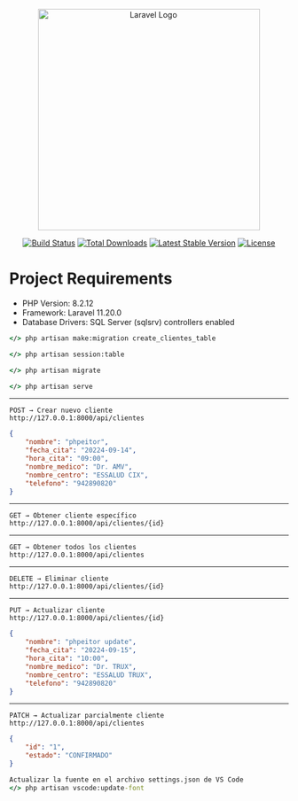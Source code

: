 <p align="center"><a href="https://laravel.com" target="_blank"><img src="https://raw.githubusercontent.com/laravel/art/master/logo-lockup/5%20SVG/2%20CMYK/1%20Full%20Color/laravel-logolockup-cmyk-red.svg" width="400" alt="Laravel Logo"></a></p>

<p align="center">
<a href="https://github.com/laravel/framework/actions"><img src="https://github.com/laravel/framework/workflows/tests/badge.svg" alt="Build Status"></a>
<a href="https://packagist.org/packages/laravel/framework"><img src="https://img.shields.io/packagist/dt/laravel/framework" alt="Total Downloads"></a>
<a href="https://packagist.org/packages/laravel/framework"><img src="https://img.shields.io/packagist/v/laravel/framework" alt="Latest Stable Version"></a>
<a href="https://packagist.org/packages/laravel/framework"><img src="https://img.shields.io/packagist/l/laravel/framework" alt="License"></a>
</p>

# Project Requirements
- PHP Version: 8.2.12
- Framework: Laravel 11.20.0
- Database Drivers: SQL Server (sqlsrv) controllers enabled
```cmd
</> php artisan make:migration create_clientes_table
```
```cmd
</> php artisan session:table
```
```cmd
</> php artisan migrate
```
```cmd
</> php artisan serve  
```
---
    POST → Crear nuevo cliente
    http://127.0.0.1:8000/api/clientes
```json
{
    "nombre": "phpeitor",
    "fecha_cita": "20224-09-14",
    "hora_cita": "09:00",
    "nombre_medico": "Dr. AMV",
    "nombre_centro": "ESSALUD CIX",
    "telefono": "942890820"
}
```
---
    GET → Obtener cliente específico
    http://127.0.0.1:8000/api/clientes/{id}
---
    GET → Obtener todos los clientes
    http://127.0.0.1:8000/api/clientes
---
    DELETE → Eliminar cliente
    http://127.0.0.1:8000/api/clientes/{id}
---
    PUT → Actualizar cliente
    http://127.0.0.1:8000/api/clientes/{id}
```json
{
    "nombre": "phpeitor update",
    "fecha_cita": "20224-09-15",
    "hora_cita": "10:00",
    "nombre_medico": "Dr. TRUX",
    "nombre_centro": "ESSALUD TRUX",
    "telefono": "942890820"
}
```
---
    PATCH → Actualizar parcialmente cliente
    http://127.0.0.1:8000/api/clientes
```json
{
    "id": "1",
    "estado": "CONFIRMADO"
}
```
```cmd
Actualizar la fuente en el archivo settings.json de VS Code
</> php artisan vscode:update-font
```
